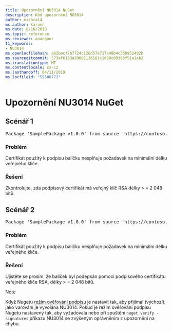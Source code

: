 ```yaml
---
title: Upozornění NU3014 NuGet
description: Kód upozornění NU3014
author: mishra14
ms.author: karann
ms.date: 8/16/2018
ms.topic: reference
ms.reviewer: anangaur
f1_keywords:
- NU3014
ms.openlocfilehash: a62becf7b7724c126d57e717a48b4c35b952492b
ms.sourcegitcommit: 573af6133a39601136181c1d98c09303f51a1ab2
ms.translationtype: MT
ms.contentlocale: cs-CZ
ms.lasthandoff: 04/11/2019
ms.locfileid: "59508772"
---
```

# <a name="nuget-warning-nu3014"></a>Upozornění NU3014 NuGet

## <a name="scenario-1"></a>Scénář 1

<pre>Package 'SamplePackage v1.0.0' from source 'https://contoso.com/index.json': The signing certificate does not meet a minimum public key length requirement.</pre>

### <a name="issue"></a>Problém

Certifikát použitý k podpisu balíčku nesplňuje požadavek na minimální délku veřejného klíče.


### <a name="solution"></a>Řešení

Zkontrolujte, zda podpisový certifikát má veřejný klíč RSA délky > = 2 048 bitů.



## <a name="scenario-2"></a>Scénář 2

<pre>Package 'SamplePackage v1.0.0' from source 'https://contoso.com/index.json': The primary signature's certificate does not meet a minimum public key length requirement.</pre>

### <a name="issue"></a>Problém

Certifikát použitý k podpisu balíčku nesplňuje požadavek na minimální délku veřejného klíče.


### <a name="solution"></a>Řešení

Ujistěte se prosím, že balíček byl podepsán pomocí podpisového certifikátu veřejného klíče RSA, délky > = 2 048 bitů.


> [!Note]
> Když Nugetu [režim ověřování podpisu](https://docs.microsoft.com/en-us/nuget/consume-packages/installing-signed-packages#configure-package-signature-requirements) je nastavit tak, aby přijímal (výchozí), jako varování je vyvolána NU3014. Pokud je režim ověřování podpisu Nugetu nastavený tak, aby vyžadovala nebo při spuštění `nuget verify -signatures` příkazu NU3014 se zvýšeným oprávněním z upozornění na chybu. 

